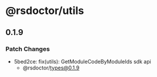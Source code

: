 # @rsdoctor/utils

## 0.1.9

### Patch Changes

- 5bed2ce: fix(utils): GetModuleCodeByModuleIds sdk api
  - @rsdoctor/types@0.1.9
